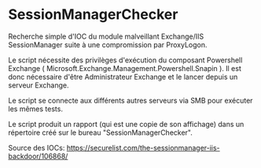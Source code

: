 # SessionManagerChecker
Recherche simple d'IOC du module malveillant Exchange/IIS SessionManager suite à une compromission par ProxyLogon.

Le script nécessite des privilèges d'exécution du composant Powershell Exchange ( Microsoft.Exchange.Management.Powershell.Snapin ).
Il est donc nécessaire d'être Administrateur Exchange et le lancer depuis un serveur Exchange.

Le script se connecte aux différents autres serveurs via SMB pour exécuter les mêmes tests.

Le script produit un rapport (qui est une copie de son affichage) dans un répertoire créé sur le bureau "SessionManagerChecker".

Source des IOCs:  https://securelist.com/the-sessionmanager-iis-backdoor/106868/
